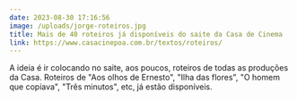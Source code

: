 ```yaml
---
date: 2023-08-30 17:16:56
image: /uploads/jorge-roteiros.jpg
title: Mais de 40 roteiros já disponíveis do saite da Casa de Cinema
link: https://www.casacinepoa.com.br/textos/roteiros/
---
```

A﻿ ideia é ir colocando no saite, aos poucos, roteiros de todas as produções da Casa. Roteiros de "Aos olhos de Ernesto", "Ilha das flores", "O homem que copiava", "Três minutos", etc, já estão disponíveis.